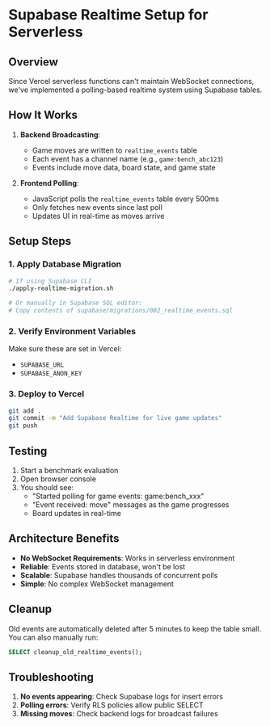 # Supabase Realtime Setup for Serverless

## Overview
Since Vercel serverless functions can't maintain WebSocket connections, we've implemented a polling-based realtime system using Supabase tables.

## How It Works

1. **Backend Broadcasting**: 
   - Game moves are written to `realtime_events` table
   - Each event has a channel name (e.g., `game:bench_abc123`)
   - Events include move data, board state, and game state

2. **Frontend Polling**:
   - JavaScript polls the `realtime_events` table every 500ms
   - Only fetches new events since last poll
   - Updates UI in real-time as moves arrive

## Setup Steps

### 1. Apply Database Migration
```bash
# If using Supabase CLI
./apply-realtime-migration.sh

# Or manually in Supabase SQL editor:
# Copy contents of supabase/migrations/002_realtime_events.sql
```

### 2. Verify Environment Variables
Make sure these are set in Vercel:
- `SUPABASE_URL`
- `SUPABASE_ANON_KEY`

### 3. Deploy to Vercel
```bash
git add .
git commit -m "Add Supabase Realtime for live game updates"
git push
```

## Testing

1. Start a benchmark evaluation
2. Open browser console
3. You should see:
   - "Started polling for game events: game:bench_xxx"
   - "Event received: move" messages as the game progresses
   - Board updates in real-time

## Architecture Benefits

- **No WebSocket Requirements**: Works in serverless environment
- **Reliable**: Events stored in database, won't be lost
- **Scalable**: Supabase handles thousands of concurrent polls
- **Simple**: No complex WebSocket management

## Cleanup

Old events are automatically deleted after 5 minutes to keep the table small. You can also manually run:

```sql
SELECT cleanup_old_realtime_events();
```

## Troubleshooting

1. **No events appearing**: Check Supabase logs for insert errors
2. **Polling errors**: Verify RLS policies allow public SELECT
3. **Missing moves**: Check backend logs for broadcast failures